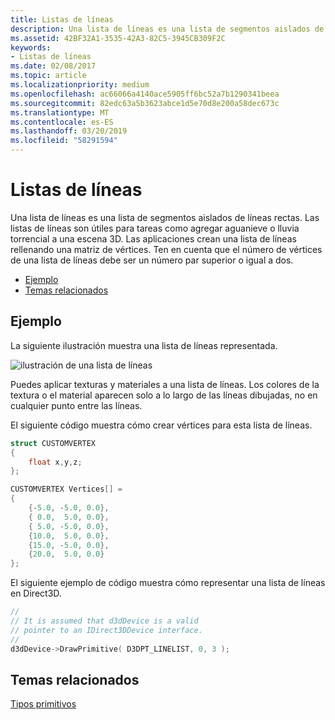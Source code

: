 ```yaml
---
title: Listas de líneas
description: Una lista de líneas es una lista de segmentos aislados de líneas rectas. Las listas de líneas son útiles para tareas como agregar aguanieve o lluvia torrencial a una escena 3D. Las aplicaciones crean una lista de líneas rellenando una matriz de vértices.
ms.assetid: 42BF32A1-3535-42A3-82C5-3945CB309F2C
keywords:
- Listas de líneas
ms.date: 02/08/2017
ms.topic: article
ms.localizationpriority: medium
ms.openlocfilehash: ac66066a4140ace5905ff6bc52a7b1290341beea
ms.sourcegitcommit: 82edc63a5b3623abce1d5e70d8e200a58dec673c
ms.translationtype: MT
ms.contentlocale: es-ES
ms.lasthandoff: 03/20/2019
ms.locfileid: "58291594"
---
```

# <a name="line-lists"></a>Listas de líneas

Una lista de líneas es una lista de segmentos aislados de líneas rectas. Las listas de líneas son útiles para tareas como agregar aguanieve o lluvia torrencial a una escena 3D. Las aplicaciones crean una lista de líneas rellenando una matriz de vértices. Ten en cuenta que el número de vértices de una lista de líneas debe ser un número par superior o igual a dos.

-   [Ejemplo](#example)
-   [Temas relacionados](#related-topics)

## <a name="span-idexamplespanspan-idexamplespanspan-idexamplespanexample"></a><span id="Example"></span><span id="example"></span><span id="EXAMPLE"></span>Ejemplo


La siguiente ilustración muestra una lista de líneas representada.

![ilustración de una lista de líneas](images/linelst.png)

Puedes aplicar texturas y materiales a una lista de líneas. Los colores de la textura o el material aparecen solo a lo largo de las líneas dibujadas, no en cualquier punto entre las líneas.

El siguiente código muestra cómo crear vértices para esta lista de líneas.

```cpp
struct CUSTOMVERTEX
{
    float x,y,z;
};

CUSTOMVERTEX Vertices[] = 
{
    {-5.0, -5.0, 0.0},
    { 0.0,  5.0, 0.0},
    { 5.0, -5.0, 0.0},
    {10.0,  5.0, 0.0},
    {15.0, -5.0, 0.0},
    {20.0,  5.0, 0.0}
};
```

El siguiente ejemplo de código muestra cómo representar una lista de líneas en Direct3D.

```cpp
//
// It is assumed that d3dDevice is a valid
// pointer to an IDirect3DDevice interface.
//
d3dDevice->DrawPrimitive( D3DPT_LINELIST, 0, 3 );
```

## <a name="span-idrelated-topicsspanrelated-topics"></a><span id="related-topics"></span>Temas relacionados


[Tipos primitivos](primitives.md)

 

 




